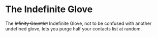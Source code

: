 # The Indefinite Glove
The ~~Infinity Gauntlet~~ Indefinite Glove, not to be confused with another undefined glove, lets you purge half your contacts list at random.